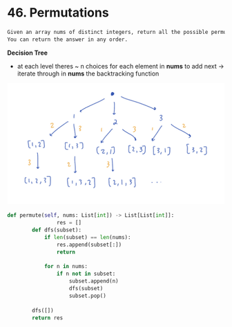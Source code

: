# 46. Permutations
```markdown
Given an array nums of distinct integers, return all the possible permutations.
You can return the answer in any order.
```

**Decision Tree**

- at each level theres ~ n choices for each element in **nums** to add next → iterate through in **nums** the backtracking function

![permutations.jpeg](/images/permutations.jpeg)

```python
def permute(self, nums: List[int]) -> List[List[int]]:
				res = []
        def dfs(subset):
            if len(subset) == len(nums):
                res.append(subset[:])
                return
            
            for n in nums:
                if n not in subset:
                    subset.append(n)
                    dfs(subset)
                    subset.pop()

        dfs([])
        return res
```